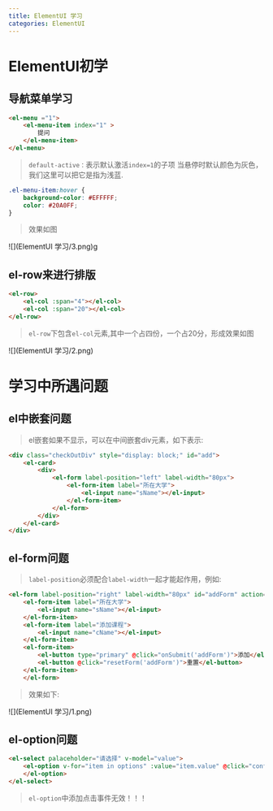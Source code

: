 ```yaml
---
title: ElementUI 学习
categories: ElementUI
---
```


# ElementUI初学
## 导航菜单学习
``` html
<el-menu ="1">
    <el-menu-item index="1" >
    	提问
    </el-menu-item>
</el-menu>
```
> `default-active：`表示默认激活`index=1`的子项
> 当悬停时默认颜色为灰色，我们这里可以把它是指为浅蓝.

``` css
.el-menu-item:hover {
	background-color: #EFFFFF;
	color: #20A0FF;
}
```
> 效果如图

![](ElementUI 学习/3.png)g
## el-row来进行排版
``` html
<el-row>
    <el-col :span="4"></el-col>
    <el-col :span="20"></el-col>
</el-row>
```
> `el-row`下包含`el-col`元素,其中一个占四份，一个占20分，形成效果如图

![](ElementUI 学习/2.png)


# 学习中所遇问题
## el中嵌套问题
> el嵌套如果不显示，可以在中间嵌套div元素，如下表示:

``` html
<div class="checkOutDiv" style="display: block;" id="add">
	<el-card>
		<div>
			<el-form label-position="left" label-width="80px">
				<el-form-item label="所在大学">
					<el-input name="sName"></el-input>
				</el-form-item>
			</el-form>
		</div>
	</el-card>
</div>
```

## el-form问题
> `label-position`必须配合`label-width`一起才能起作用，例如:

``` html
<el-form label-position="right" label-width="80px" id="addForm" action="#" method="post">
    <el-form-item label="所在大学">
    	<el-input name="sName"></el-input>
    </el-form-item>
    <el-form-item label="添加课程">
    	<el-input name="cName"></el-input>
    </el-form-item>
    <el-form-item>
    	<el-button type="primary" @click="onSubmit('addForm')">添加</el-button>
    	<el-button @click="resetForm('addForm')">重置</el-button>
    </el-form-item>
    </el-form>
```
> 效果如下:

![](ElementUI 学习/1.png)

## el-option问题
``` html
<el-select palaceholder="请选择" v-model="value">
    <el-option v-for="item in options" :value="item.value" @click="confirm(item.id)">
    </el-option>
</el-select>
```
> `el-option`中添加点击事件无效！！！
